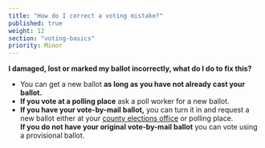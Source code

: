 ```yaml
---
title: "How do I correct a voting mistake?"
published: true
weight: 12
section: "voting-basics"
priority: Minor
---
```



**I damaged, lost or marked my ballot incorrectly, what do I do to fix this?**
- You can get a new ballot **as long as you have not already cast your ballot.**
- **If you vote at a polling place** ask a poll worker for a new ballot.
- **If you have your vote-by-mail ballot,** you can turn it in and request a new ballot either at your [county elections office](#section-election-office-contact) or polling place.  
	**If you do not have your original vote-by-mail ballot** you can vote using a provisional ballot.
